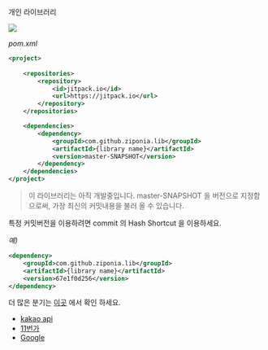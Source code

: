 개인 라이브러리

[![](https://jitci.com/gh/ziponia/lib/svg)](https://jitci.com/gh/ziponia/lib)

_pom.xml_

```xml
<project>
    
    <repositories>
        <repository>
            <id>jitpack.io</id>
            <url>https://jitpack.io</url>
        </repository>
    </repositories>

    <dependencies>
        <dependency>
            <groupId>com.github.ziponia.lib</groupId>
            <artifactId>{library name}</artifactId>
            <version>master-SNAPSHOT</version>
        </dependency>
    </dependencies>
</project>
```

> 이 라이브러리는 아직 개발중입니다. master-SNAPSHOT 을 버전으로 지정함으로써, 가장 최신의 커밋내용을 불러 올 수 있습니다.

특정 커밋버전을 이용하려면 commit 의 Hash Shortcut 을 이용하세요.

_예)_
```xml
<dependency>
    <groupId>com.github.ziponia.lib</groupId>
    <artifactId>{library name}</artifactId>
    <version>67e1f0d256</version>
</dependency>
```

더 많은 분기는 [이곳](https://jitpack.io/#ziponia/lib) 에서 확인 하세요.



- [kakao api](https://github.com/ziponia/lib/blob/master/kakao/README.md)
- [11번가](https://github.com/ziponia/lib/blob/master/11st/README.md)
- [Google](https://github.com/ziponia/lib/tree/master/google/README.md)
